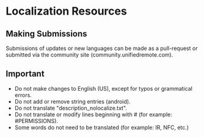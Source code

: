 # Localization Resources

## Making Submissions
Submissions of updates or new languages can be made as a pull-request or submitted via the community site (community.unifiedremote.com).

## Important
* Do not make changes to English (US), except for typos or grammatical errors.
* Do not add or remove string entries (android).
* Do not translate "description_nolocalize.txt".
* Do not translate or modify lines beginning with # (for example: #PERMISSIONS).
* Some words do not need to be translated (for example: IR, NFC, etc.)
